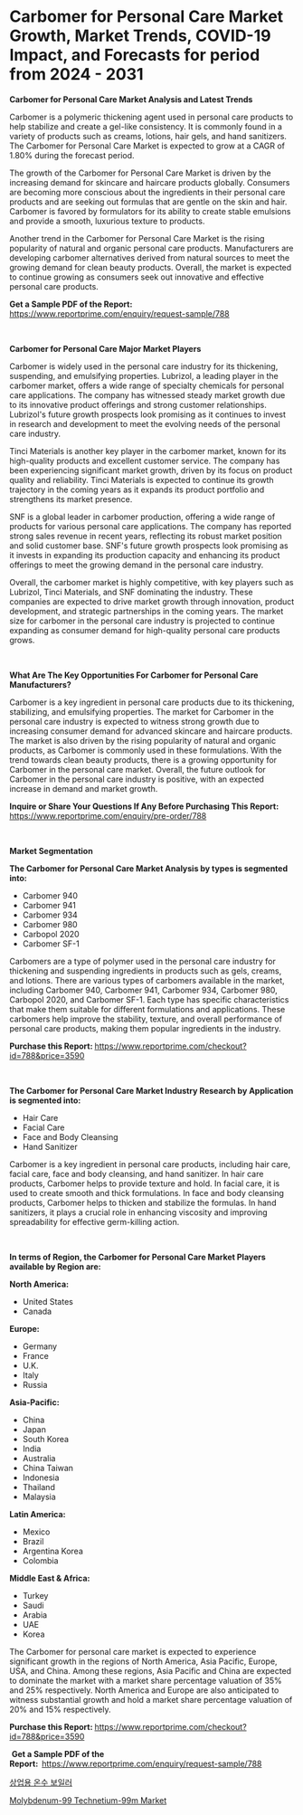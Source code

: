 <p><h1>Carbomer for Personal Care Market Growth, Market Trends, COVID-19 Impact, and Forecasts for period from 2024 - 2031</h1></p><p><strong>Carbomer for Personal Care Market Analysis and Latest Trends</strong></p>
<p><p>Carbomer is a polymeric thickening agent used in personal care products to help stabilize and create a gel-like consistency. It is commonly found in a variety of products such as creams, lotions, hair gels, and hand sanitizers. The Carbomer for Personal Care Market is expected to grow at a CAGR of 1.80% during the forecast period.</p><p>The growth of the Carbomer for Personal Care Market is driven by the increasing demand for skincare and haircare products globally. Consumers are becoming more conscious about the ingredients in their personal care products and are seeking out formulas that are gentle on the skin and hair. Carbomer is favored by formulators for its ability to create stable emulsions and provide a smooth, luxurious texture to products.</p><p>Another trend in the Carbomer for Personal Care Market is the rising popularity of natural and organic personal care products. Manufacturers are developing carbomer alternatives derived from natural sources to meet the growing demand for clean beauty products. Overall, the market is expected to continue growing as consumers seek out innovative and effective personal care products.</p></p>
<p><strong>Get a Sample PDF of the Report:&nbsp;</strong> <a href="https://www.reportprime.com/enquiry/request-sample/788">https://www.reportprime.com/enquiry/request-sample/788</a></p>
<p>&nbsp;</p>
<p><strong>Carbomer for Personal Care Major Market Players</strong></p>
<p><p>Carbomer is widely used in the personal care industry for its thickening, suspending, and emulsifying properties. Lubrizol, a leading player in the carbomer market, offers a wide range of specialty chemicals for personal care applications. The company has witnessed steady market growth due to its innovative product offerings and strong customer relationships. Lubrizol's future growth prospects look promising as it continues to invest in research and development to meet the evolving needs of the personal care industry.</p><p>Tinci Materials is another key player in the carbomer market, known for its high-quality products and excellent customer service. The company has been experiencing significant market growth, driven by its focus on product quality and reliability. Tinci Materials is expected to continue its growth trajectory in the coming years as it expands its product portfolio and strengthens its market presence.</p><p>SNF is a global leader in carbomer production, offering a wide range of products for various personal care applications. The company has reported strong sales revenue in recent years, reflecting its robust market position and solid customer base. SNF's future growth prospects look promising as it invests in expanding its production capacity and enhancing its product offerings to meet the growing demand in the personal care industry.</p><p>Overall, the carbomer market is highly competitive, with key players such as Lubrizol, Tinci Materials, and SNF dominating the industry. These companies are expected to drive market growth through innovation, product development, and strategic partnerships in the coming years. The market size for carbomer in the personal care industry is projected to continue expanding as consumer demand for high-quality personal care products grows.</p></p>
<p>&nbsp;</p>
<p><strong>What Are The Key Opportunities For Carbomer for Personal Care Manufacturers?</strong></p>
<p><p>Carbomer is a key ingredient in personal care products due to its thickening, stabilizing, and emulsifying properties. The market for Carbomer in the personal care industry is expected to witness strong growth due to increasing consumer demand for advanced skincare and haircare products. The market is also driven by the rising popularity of natural and organic products, as Carbomer is commonly used in these formulations. With the trend towards clean beauty products, there is a growing opportunity for Carbomer in the personal care market. Overall, the future outlook for Carbomer in the personal care industry is positive, with an expected increase in demand and market growth.</p></p>
<p><strong>Inquire or Share Your Questions If Any Before Purchasing This Report:</strong> <a href="https://www.reportprime.com/enquiry/pre-order/788">https://www.reportprime.com/enquiry/pre-order/788</a></p>
<p>&nbsp;</p>
<p><strong>Market Segmentation</strong></p>
<p><strong>The Carbomer for Personal Care Market Analysis by types is segmented into:</strong></p>
<p><ul><li>Carbomer 940</li><li>Carbomer 941</li><li>Carbomer 934</li><li>Carbomer 980</li><li>Carbopol 2020</li><li>Carbomer SF-1</li></ul></p>
<p><p>Carbomers are a type of polymer used in the personal care industry for thickening and suspending ingredients in products such as gels, creams, and lotions. There are various types of carbomers available in the market, including Carbomer 940, Carbomer 941, Carbomer 934, Carbomer 980, Carbopol 2020, and Carbomer SF-1. Each type has specific characteristics that make them suitable for different formulations and applications. These carbomers help improve the stability, texture, and overall performance of personal care products, making them popular ingredients in the industry.</p></p>
<p><strong>Purchase this Report:&nbsp;</strong><a href="https://www.reportprime.com/checkout?id=788&price=3590">https://www.reportprime.com/checkout?id=788&price=3590</a></p>
<p>&nbsp;</p>
<p><strong>The Carbomer for Personal Care Market Industry Research by Application is segmented into:</strong></p>
<p><ul><li>Hair Care</li><li>Facial Care</li><li>Face and Body Cleansing</li><li>Hand Sanitizer</li></ul></p>
<p><p>Carbomer is a key ingredient in personal care products, including hair care, facial care, face and body cleansing, and hand sanitizer. In hair care products, Carbomer helps to provide texture and hold. In facial care, it is used to create smooth and thick formulations. In face and body cleansing products, Carbomer helps to thicken and stabilize the formulas. In hand sanitizers, it plays a crucial role in enhancing viscosity and improving spreadability for effective germ-killing action.</p></p>
<p>&nbsp;</p>
<p><strong>In terms of Region, the Carbomer for Personal Care Market Players available by Region are:</strong></p>
<p>
    <p> <strong> North America: </strong>
        <ul>
            <li>United States</li>
            <li>Canada</li>
        </ul>
        </p> 
    <p> <strong> Europe: </strong>
        <ul>
            <li>Germany</li>
            <li>France</li>
            <li>U.K.</li>
            <li>Italy</li>
            <li>Russia</li>
        </ul>
        </p> 
    <p> <strong> Asia-Pacific: </strong>
        <ul>
            <li>China</li>
            <li>Japan</li>
            <li>South Korea</li>
            <li>India</li>
            <li>Australia</li>
            <li>China Taiwan</li>
            <li>Indonesia</li>
            <li>Thailand</li>
            <li>Malaysia</li>
        </ul>
        </p> 
    <p> <strong> Latin America: </strong>
        <ul>
            <li>Mexico</li>
            <li>Brazil</li>
            <li>Argentina Korea</li>
            <li>Colombia</li>
        </ul>
        </p> 
    <p> <strong> Middle East & Africa: </strong>
        <ul>
            <li>Turkey</li>
            <li>Saudi</li>
            <li>Arabia</li>
            <li>UAE</li>
            <li>Korea</li>
        </ul>
    </p>
    </p>
<p><p>The Carbomer for personal care market is expected to experience significant growth in the regions of North America, Asia Pacific, Europe, USA, and China. Among these regions, Asia Pacific and China are expected to dominate the market with a market share percentage valuation of 35% and 25% respectively. North America and Europe are also anticipated to witness substantial growth and hold a market share percentage valuation of 20% and 15% respectively.</p></p>
<p><strong>Purchase this Report: </strong><a href="https://www.reportprime.com/checkout?id=788&price=3590">https://www.reportprime.com/checkout?id=788&price=3590</a></p>
<p>&nbsp;<strong>Get a Sample PDF of the Report:&nbsp;&nbsp;</strong><a href="https://www.reportprime.com/enquiry/request-sample/788">https://www.reportprime.com/enquiry/request-sample/788</a></p>
<p><strong></strong></p>
<p><p><a href="https://github.com/laholand/Market-Research-Report-List-3/blob/main/80591532210.md">상업용 온수 보일러</a></p><p><a href="https://github.com/arionmp/Market-Research-Report-List-2/blob/main/molybdenum-99-technetium-99m-market.md">Molybdenum-99 Technetium-99m Market</a></p></p>